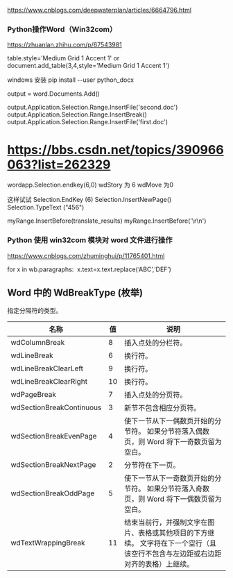https://www.cnblogs.com/deepwaterplan/articles/6664796.html

### Python操作Word（Win32com）
https://zhuanlan.zhihu.com/p/67543981


table.style='Medium Grid 1 Accent 1' 
or
document.add_table(3,4,style='Medium Grid 1 Accent 1')

windows 安装 pip install --user python_docx


output = word.Documents.Add()

output.Application.Selection.Range.InsertFile('second.doc')
output.Application.Selection.Range.InsertBreak()
output.Application.Selection.Range.InsertFile('first.doc')



# https://bbs.csdn.net/topics/390966063?list=262329

wordapp.Selection.endkey(6,0) wdStory 为 6 wdMove 为0

这样试试 
Selection.EndKey (6) Selection.InsertNewPage() Selection.TypeText ("456")

myRange.InsertBefore(translate_results) myRange.InsertBefore('\r\n')



### Python 使用 win32com 模块对 word 文件进行操作
https://www.cnblogs.com/zhuminghui/p/11765401.html


for x in wb.paragraphs:
​ x.text=x.text.replace(‘ABC’,‘DEF’)



## Word 中的 WdBreakType (枚举)


指定分隔符的类型。

| 名称                       | 值  | 说明                                                               |
|--------------------------|----|------------------------------------------------------------------|
| wdColumnBreak            | 8  | 插入点处的分栏符。                                                        |
| wdLineBreak              | 6  | 换行符。                                                             |
| wdLineBreakClearLeft     | 9  | 换行符。                                                             |
| wdLineBreakClearRight    | 10 | 换行符。                                                             |
| wdPageBreak              | 7  | 插入点处的分页符。                                                        |
| wdSectionBreakContinuous | 3  | 新节不包含相应分页符。                                                      |
| wdSectionBreakEvenPage   | 4  | 使下一节从下一偶数页开始的分节符。 如果分节符落入偶数页，则 Word 将下一奇数页留为空白。                  |
| wdSectionBreakNextPage   | 2  | 分节符在下一页。                                                         |
| wdSectionBreakOddPage    | 5  | 使下一节从下一奇数页开始的分节符。 如果分节符落入奇数页，则 Word 将下一偶数页留为空白。                  |
| wdTextWrappingBreak      | 11 | 结束当前行，并强制文字在图片、表格或其他项目的下方继续。 文字将在下一个空行（且该空行不包含与左边距或右边距对齐的表格）上继续。 |
